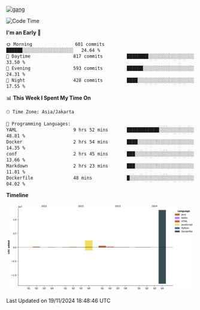 <!-- [<img src='https://dev.karakun.com/assets/posts/2018-09-16-jc-java-article/3duke_suspects.jpg' alt='java'>](https://github.com/yeahbutstill) -->
[<img src='https://asset-2.tstatic.net/tribunnewswiki/foto/bank/images/Mozart.jpg' alt='gang'>](https://github.com/yeahbutstill)

<!--START_SECTION:waka-->
![Code Time](http://img.shields.io/badge/Code%20Time-2%2C915%20hrs%2054%20mins-blue)

**I'm an Early 🐤** 

```text
🌞 Morning                601 commits         ██████░░░░░░░░░░░░░░░░░░░   24.64 % 
🌆 Daytime                817 commits         ████████░░░░░░░░░░░░░░░░░   33.50 % 
🌃 Evening                593 commits         ██████░░░░░░░░░░░░░░░░░░░   24.31 % 
🌙 Night                  428 commits         ████░░░░░░░░░░░░░░░░░░░░░   17.55 % 
```


📊 **This Week I Spent My Time On** 

```text
🕑︎ Time Zone: Asia/Jakarta

💬 Programming Languages: 
YAML                     9 hrs 52 mins       ████████████░░░░░░░░░░░░░   48.81 % 
Docker                   2 hrs 54 mins       ████░░░░░░░░░░░░░░░░░░░░░   14.35 % 
conf                     2 hrs 45 mins       ███░░░░░░░░░░░░░░░░░░░░░░   13.66 % 
Markdown                 2 hrs 23 mins       ███░░░░░░░░░░░░░░░░░░░░░░   11.81 % 
Dockerfile               48 mins             █░░░░░░░░░░░░░░░░░░░░░░░░   04.02 % 
```

**Timeline**

![Lines of Code chart](https://raw.githubusercontent.com/yeahbutstill/yeahbutstill/main/assets/bar_graph.png)


 Last Updated on 19/11/2024 18:48:46 UTC
<!--END_SECTION:waka-->
